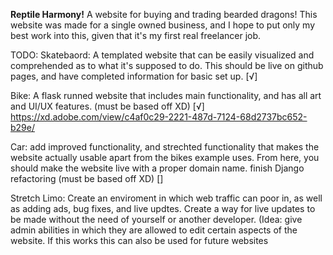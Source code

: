 **Reptile Harmony!**
A website for buying and trading bearded dragons!
This website was made for a single owned business, and I hope to put only my 
best work into this, given that it's my first real freelancer job. 

TODO:
Skatebaord: A templated website that can be easily visualized and 
comprehended as to what it's supposed to do. This should be live on github 
pages, and have completed information for basic set up. [√]

Bike: A flask runned website that includes main functionality, and has all 
art and UI/UX features. (must be based off XD) [√]
https://xd.adobe.com/view/c4af0c29-2221-487d-7124-68d2737bc652-b29e/

Car: add improved functionality, and strechted functionality that makes the 
website actually usable apart from the bikes example uses. From here, you 
should make the website live with a proper domain name. finish Django 
refactoring (must be based off XD) []

Stretch Limo: Create an enviroment in which web traffic can poor in, as well 
as adding ads, bug fixes, and live updtes. Create a way for live updates to 
be made without the need of yourself or another developer. (Idea: give admin 
abilities in which they are allowed to edit certain aspects of the website. 
If this works this can also be used for future websites